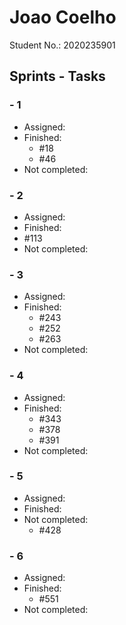 # Joao Coelho

Student No.: 2020235901

## Sprints - Tasks

### - 1
* Assigned:
* Finished:
  * #18 
  * #46
* Not completed:

### - 2
* Assigned:
* Finished:
 * #113
* Not completed:

### - 3
* Assigned:
* Finished:
  * #243
  * #252
  * #263
* Not completed:

### - 4
* Assigned:
* Finished:
  * #343
  * #378
  * #391
* Not completed:

### - 5
* Assigned:
* Finished:
* Not completed:
  * #428


### - 6
* Assigned:
* Finished:
  * #551
* Not completed:
